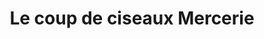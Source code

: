 ---
title: "Le coup de ciseaux Mercerie"
url: /wizernes/le-coup-de-ciseaux-mercerie/
shop: tissu
---